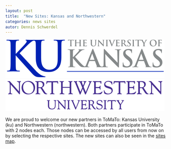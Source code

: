 ```yaml
---
layout: post
title:  "New Sites: Kansas and Northwestern"
categories: news sites
autor: Dennis Schwerdel
---
```


<img src="/images/sites/ku.png" class="img-responsive pull-left site"/>
<img src="/images/sites/northwestern.png" class="img-responsive site"/>

We are proud to welcome our new partners in ToMaTo: Kansas University (ku) and Northwestern (northwestern).
Both partners participate in ToMaTo with 2 nodes each. 
Those nodes can be accessed by all users from now on by selecting the respective sites.
The new sites can also be seen in the [sites map](http://master.tomato-lab.org/map).
